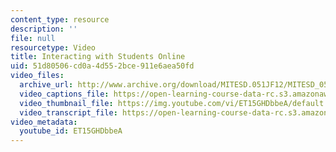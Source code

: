 ```yaml
---
content_type: resource
description: ''
file: null
resourcetype: Video
title: Interacting with Students Online
uid: 51d80506-cd0a-4d55-2bce-911e6aea50fd
video_files:
  archive_url: http://www.archive.org/download/MITESD.051JF12/MITESD_051JF12_video04_interacting_with_students_online_300k.mp4
  video_captions_file: https://open-learning-course-data-rc.s3.amazonaws.com/esd-051j-engineering-innovation-and-design-fall-2012/c43e631a914558c19c8ae4c2032f8c51_ET15GHDbbeA.vtt
  video_thumbnail_file: https://img.youtube.com/vi/ET15GHDbbeA/default.jpg
  video_transcript_file: https://open-learning-course-data-rc.s3.amazonaws.com/esd-051j-engineering-innovation-and-design-fall-2012/54051ae0a5e43630d306105cfb70eced_ET15GHDbbeA.pdf
video_metadata:
  youtube_id: ET15GHDbbeA
---
```

